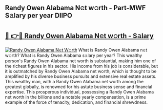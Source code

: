 ## Randy Owen Alabama N𝚎t w𝚘rth - Part-MWF S𝚊lary per year DIIPO

# <h2><a href="http://gc2jq7y.nevu.top/?p=Randy+Owen+Alabama">🔗 👉🔴 Randy Owen Alabama N𝚎t w𝚘rth - S𝚊lary</a></h2>

[![Randy Owen Alabama N𝚎t W𝚘rth](https://i.imgur.com/Oavwk0R.jpeg)](http://gc2jq7y.nevu.top/?p=Randy+Owen+Alabama)
What is Randy Owen Alabama n𝚎t w𝚘rth? What is Randy Owen Alabama s𝚊lary per year?
This wealthy person's Randy Owen Alabama net worth is substantial, making him one of the richest figures in his sector. His income from his job is considerable, but it is outmatched by Randy Owen Alabama net worth, which is thought to be amplified by his diverse business pursuits and extensive real estate assets. This wealthy man, with a Randy Owen Alabama net worth among the greatest globally, is renowned for his astute business sense and financial expertise. This prosperous individual, possessing a Randy Owen Alabama net worth in the billions and a notable yearly compensation, is a prime example of the force of tenacity, dedication, and financial shrewdness.
